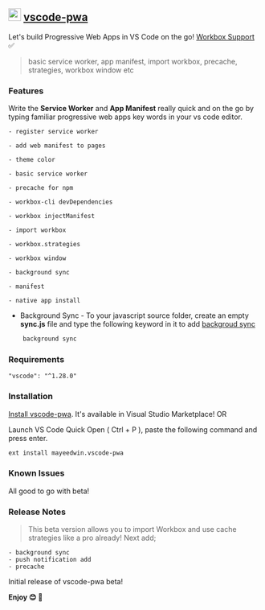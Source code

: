 ## <img src="https://github.com/mayeedwin/vscode-pwa/blob/master/.vscode-pwa/icons/pwa.png" height="25"/> [vscode-pwa](https://marketplace.visualstudio.com/items?itemName=mayeedwin.vscode-pwa)

Let's build Progressive Web Apps in VS Code on the go! [Workbox Support](https://developers.google.com/web/tools/workbox/) ✅

> basic service worker, app manifest, import workbox, precache, strategies, workbox window etc

### Features

Write the **Service Worker** and **App Manifest** really quick and on the go by typing familiar progressive web apps key words in your vs code editor.

    - register service worker

    - add web manifest to pages

    - theme color

    - basic service worker

    - precache for npm

    - workbox-cli devDependencies

    - workbox injectManifest

    - import workbox

    - workbox.strategies

    - workbox window

    - background sync

    - manifest

    - native app install

   - Background Sync - To your javascript source folder, create an empty **sync.js** file and type the following
 keyword in it to add [backgroud sync](https://pwafire.org/developer/docs/background-sync/)

 ```javascript
     background sync
 ```

### Requirements

    "vscode": "^1.28.0"

### Installation

[Install vscode-pwa](https://marketplace.visualstudio.com/items?itemName=mayeedwin.vscode-pwa). It's available in Visual Studio Marketplace! OR

Launch VS Code Quick Open ( Ctrl + P ), paste the following command and press enter.

```sh
ext install mayeedwin.vscode-pwa
```

### Known Issues

All good to go with beta!

### Release Notes

> This beta version allows you to import Workbox and use cache strategies like a pro already! Next add; 
   
    - background sync
    - push notification add
    - precache

Initial release of vscode-pwa beta!

**Enjoy 😊 🐥**
